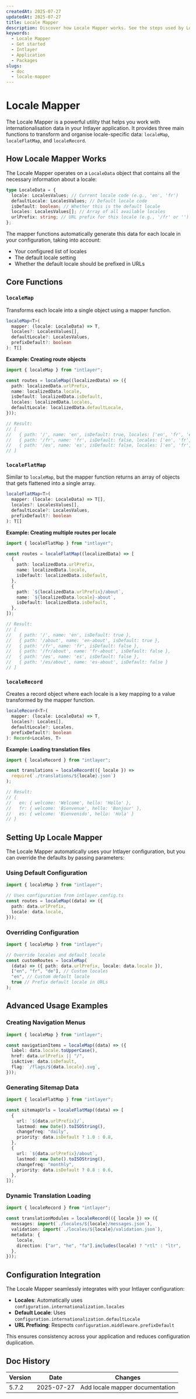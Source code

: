 ```yaml
---
createdAt: 2025-07-27
updatedAt: 2025-07-27
title: Locale Mapper
description: Discover how Locale Mapper works. See the steps used by Locale Mapper in your application. See what the different packages do.
keywords:
  - Locale Mapper
  - Get started
  - Intlayer
  - Application
  - Packages
slugs:
  - doc
  - locale-mapper
---
```


# Locale Mapper

The Locale Mapper is a powerful utility that helps you work with internationalisation data in your Intlayer application. It provides three main functions to transform and organise locale-specific data: `localeMap`, `localeFlatMap`, and `localeRecord`.

## How Locale Mapper Works

The Locale Mapper operates on a `LocaleData` object that contains all the necessary information about a locale:

```typescript
type LocaleData = {
  locale: LocalesValues; // Current locale code (e.g., 'en', 'fr')
  defaultLocale: LocalesValues; // Default locale code
  isDefault: boolean; // Whether this is the default locale
  locales: LocalesValues[]; // Array of all available locales
  urlPrefix: string; // URL prefix for this locale (e.g., '/fr' or '')
};
```

The mapper functions automatically generate this data for each locale in your configuration, taking into account:

- Your configured list of locales
- The default locale setting
- Whether the default locale should be prefixed in URLs

## Core Functions

### `localeMap`

Transforms each locale into a single object using a mapper function.

```typescript
localeMap<T>(
  mapper: (locale: LocaleData) => T,
  locales?: LocalesValues[],
  defaultLocale?: LocalesValues,
  prefixDefault?: boolean
): T[]
```

**Example: Creating route objects**

```typescript
import { localeMap } from "intlayer";

const routes = localeMap((localizedData) => ({
  path: localizedData.urlPrefix,
  name: localizedData.locale,
  isDefault: localizedData.isDefault,
  locales: localizedData.locales,
  defaultLocale: localizedData.defaultLocale,
}));

// Result:
// [
//   { path: '/', name: 'en', isDefault: true, locales: ['en', 'fr', 'es'], defaultLocale: 'en' },
//   { path: '/fr', name: 'fr', isDefault: false, locales: ['en', 'fr', 'es'], defaultLocale: 'en' },
//   { path: '/es', name: 'es', isDefault: false, locales: ['en', 'fr', 'es'], defaultLocale: 'en' }
// ]
```

### `localeFlatMap`

Similar to `localeMap`, but the mapper function returns an array of objects that gets flattened into a single array.

```typescript
localeFlatMap<T>(
  mapper: (locale: LocaleData) => T[],
  locales?: LocalesValues[],
  defaultLocale?: LocalesValues,
  prefixDefault?: boolean
): T[]
```

**Example: Creating multiple routes per locale**

```typescript
import { localeFlatMap } from "intlayer";

const routes = localeFlatMap((localizedData) => [
  {
    path: localizedData.urlPrefix,
    name: localizedData.locale,
    isDefault: localizedData.isDefault,
  },
  {
    path: `${localizedData.urlPrefix}/about`,
    name: `${localizedData.locale}-about`,
    isDefault: localizedData.isDefault,
  },
]);

// Result:
// [
//   { path: '/', name: 'en', isDefault: true },
//   { path: '/about', name: 'en-about', isDefault: true },
//   { path: '/fr', name: 'fr', isDefault: false },
//   { path: '/fr/about', name: 'fr-about', isDefault: false },
//   { path: '/es', name: 'es', isDefault: false },
//   { path: '/es/about', name: 'es-about', isDefault: false }
// ]
```

### `localeRecord`

Creates a record object where each locale is a key mapping to a value transformed by the mapper function.

```typescript
localeRecord<T>(
  mapper: (locale: LocaleData) => T,
  locales?: Locales[],
  defaultLocale?: Locales,
  prefixDefault?: boolean
): Record<Locales, T>
```

**Example: Loading translation files**

```typescript
import { localeRecord } from "intlayer";

const translations = localeRecord(({ locale }) =>
  require(`./translations/${locale}.json`)
);

// Result:
// {
//   en: { welcome: 'Welcome', hello: 'Hello' },
//   fr: { welcome: 'Bienvenue', hello: 'Bonjour' },
//   es: { welcome: 'Bienvenido', hello: 'Hola' }
// }
```

## Setting Up Locale Mapper

The Locale Mapper automatically uses your Intlayer configuration, but you can override the defaults by passing parameters:

### Using Default Configuration

```typescript
import { localeMap } from "intlayer";

// Uses configuration from intlayer.config.ts
const routes = localeMap((data) => ({
  path: data.urlPrefix,
  locale: data.locale,
}));
```

### Overriding Configuration

```typescript
import { localeMap } from "intlayer";

// Override locales and default locale
const customRoutes = localeMap(
  (data) => ({ path: data.urlPrefix, locale: data.locale }),
  ["en", "fr", "de"], // Custom locales
  "en", // Custom default locale
  true // Prefix default locale in URLs
);
```

## Advanced Usage Examples

### Creating Navigation Menus

```typescript
import { localeMap } from "intlayer";

const navigationItems = localeMap((data) => ({
  label: data.locale.toUpperCase(),
  href: data.urlPrefix || "/",
  isActive: data.isDefault,
  flag: `/flags/${data.locale}.svg`,
}));
```

### Generating Sitemap Data

```typescript
import { localeFlatMap } from "intlayer";

const sitemapUrls = localeFlatMap((data) => [
  {
    url: `${data.urlPrefix}/`,
    lastmod: new Date().toISOString(),
    changefreq: "daily",
    priority: data.isDefault ? 1.0 : 0.8,
  },
  {
    url: `${data.urlPrefix}/about`,
    lastmod: new Date().toISOString(),
    changefreq: "monthly",
    priority: data.isDefault ? 0.8 : 0.6,
  },
]);
```

### Dynamic Translation Loading

```typescript
import { localeRecord } from "intlayer";

const translationModules = localeRecord(({ locale }) => ({
  messages: import(`./locales/${locale}/messages.json`),
  validation: import(`./locales/${locale}/validation.json`),
  metadata: {
    locale,
    direction: ["ar", "he", "fa"].includes(locale) ? "rtl" : "ltr",
  },
}));
```

## Configuration Integration

The Locale Mapper seamlessly integrates with your Intlayer configuration:

- **Locales**: Automatically uses `configuration.internationalization.locales`
- **Default Locale**: Uses `configuration.internationalization.defaultLocale`
- **URL Prefixing**: Respects `configuration.middleware.prefixDefault`

This ensures consistency across your application and reduces configuration duplication.

## Doc History

| Version | Date       | Changes                         |
| ------- | ---------- | ------------------------------- |
| 5.7.2   | 2025-07-27 | Add locale mapper documentation |
